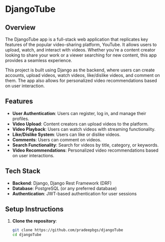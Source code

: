 # DjangoTube

## Overview

The DjangoTube app is a full-stack web application that replicates key features of the popular video-sharing platform, YouTube. It allows users to upload, watch, and interact with videos. Whether you're a content creator looking to share your work or a viewer searching for new content, this app provides a seamless experience.

This project is built using Django as the backend, where users can create accounts, upload videos, watch videos, like/dislike videos, and comment on them. The app also allows for personalized video recommendations based on user interaction.

## Features

- **User Authentication**: Users can register, log in, and manage their profiles.
- **Video Upload**: Content creators can upload videos to the platform.
- **Video Playback**: Users can watch videos with streaming functionality.
- **Like/Dislike System**: Users can like or dislike videos.
- **Comments**: Users can comment on videos.
- **Search Functionality**: Search for videos by title, category, or keywords.
- **Video Recommendations**: Personalized video recommendations based on user interactions.

## Tech Stack

- **Backend**: Django, Django Rest Framework (DRF)
- **Database**: PostgreSQL (or any preferred database)
- **Authentication**: JWT-based authentication for user sessions


## Setup Instructions

1. **Clone the repository**:

   ```bash
   git clone https://github.com/pradeepbgs/djangoTube
   cd djangoTube
```